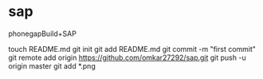 sap
===

phonegapBuild+SAP

touch README.md
git init
git add README.md
git commit -m "first commit"
git remote add origin https://github.com/omkar27292/sap.git
git push -u origin master
git add *.png

